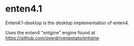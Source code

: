 enten4.1
========

Enten4.1-desktop is the desktop implementation of enten4.

Uses the enten4 "entgine" engine found at https://github.com/overdrivenpotato/entgine

